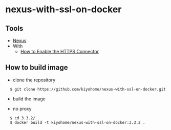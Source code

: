 # nexus-with-ssl-on-docker

## Tools

- [Nexus](http://www.sonatype.org/nexus/)
- With
  - [How to Enable the HTTPS Connector](https://books.sonatype.com/nexus-book/reference3/security.html#ssl-inbound)

## How to build image

- clone the repository

```
  $ git clone https://github.com/kiyohome/nexus-with-ssl-on-docker.git
```

- build the image

- no proxy

```
  $ cd 3.3.2/
  $ docker build -t kiyohome/nexus-with-ssl-on-docker:3.3.2 .
```
